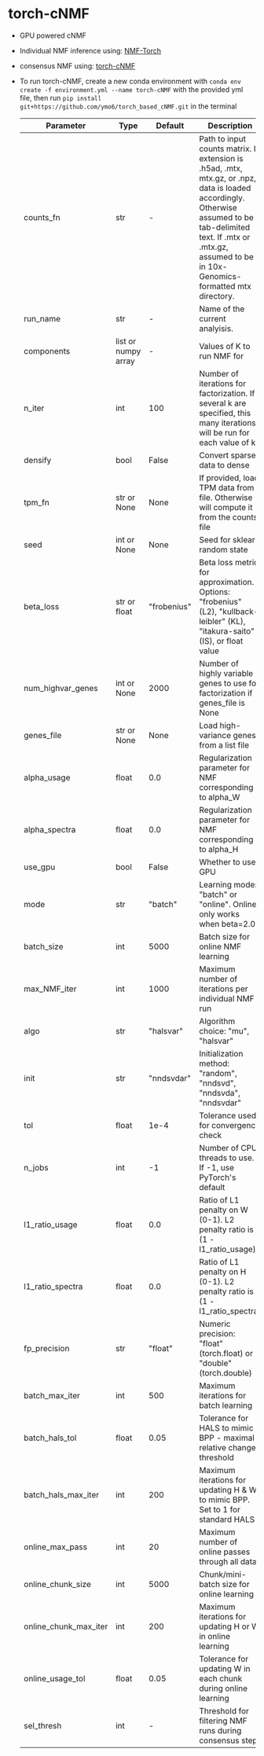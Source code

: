# torch-cNMF

* GPU powered cNMF
* Individual NMF inference using: [NMF-Torch](https://github.com/lilab-bcb/nmf-torch)
* consensus NMF using: [torch-cNMF](https://github.com/ymo6/torch_based_cNMF) 
* To run torch-cNMF, create a new conda environment with `conda env create -f environment.yml --name torch-cNMF` with the provided yml file, then run `pip install git+https://github.com/ymo6/torch_based_cNMF.git` in the terminal


    | Parameter | Type | Default | Description |
    |-----------|------|---------|-------------|
    | counts_fn | str | - | Path to input counts matrix. If extension is .h5ad, .mtx, mtx.gz, or .npz, data is loaded accordingly. Otherwise assumed to be tab-delimited text. If .mtx or .mtx.gz, assumed to be in 10x-Genomics-formatted mtx directory. |
    | run_name | str | - | Name of the current analyisis. |
    | components | list or numpy array | - | Values of K to run NMF for |
    | n_iter | int | 100 | Number of iterations for factorization. If several k are specified, this many iterations will be run for each value of k. |
    | densify | bool | False | Convert sparse data to dense |
    | tpm_fn | str or None | None | If provided, load TPM data from file. Otherwise will compute it from the counts file |
    | seed | int or None | None | Seed for sklearn random state |
    | beta_loss | str or float | "frobenius" | Beta loss metric for approximation. Options: "frobenius" (L2), "kullback-leibler" (KL), "itakura-saito" (IS), or float value |
    | num_highvar_genes | int or None | 2000 | Number of highly variable genes to use for factorization if genes_file is None |
    | genes_file | str or None | None | Load high-variance genes from a list file |
    | alpha_usage | float | 0.0 | Regularization parameter for NMF corresponding to alpha_W |
    | alpha_spectra | float | 0.0 | Regularization parameter for NMF corresponding to alpha_H |
    | use_gpu | bool | False | Whether to use GPU |
    | mode | str | "batch" | Learning mode: "batch" or "online". Online only works when beta=2.0 |
    | batch_size | int | 5000 | Batch size for online NMF learning |
    | max_NMF_iter | int | 1000 | Maximum number of iterations per individual NMF run |
    | algo | str | "halsvar" | Algorithm choice: "mu", "halsvar" |
    | init | str | "nndsvdar" | Initialization method: "random", "nndsvd", "nndsvda", "nndsvdar" |
    | tol | float | 1e-4 | Tolerance used for convergence check |
    | n_jobs | int | -1 | Number of CPU threads to use. If -1, use PyTorch's default |
    | l1_ratio_usage | float | 0.0 | Ratio of L1 penalty on W (0-1). L2 penalty ratio is (1 - l1_ratio_usage) |
    | l1_ratio_spectra | float | 0.0 | Ratio of L1 penalty on H (0-1). L2 penalty ratio is (1 - l1_ratio_spectra) |
    | fp_precision | str | "float" | Numeric precision: "float" (torch.float) or "double" (torch.double) |
    | batch_max_iter | int | 500 | Maximum iterations for batch learning |
    | batch_hals_tol | float | 0.05 | Tolerance for HALS to mimic BPP - maximal relative change threshold |
    | batch_hals_max_iter | int | 200 | Maximum iterations for updating H & W to mimic BPP. Set to 1 for standard HALS |
    | online_max_pass | int | 20 | Maximum number of online passes through all data |
    | online_chunk_size | int | 5000 | Chunk/mini-batch size for online learning |
    | online_chunk_max_iter | int | 200 | Maximum iterations for updating H or W in online learning |
    | online_usage_tol | float | 0.05 | Tolerance for updating W in each chunk during online learning |
    | sel_thresh | int | - | Threshold for filtering NMF runs during consensus step|

